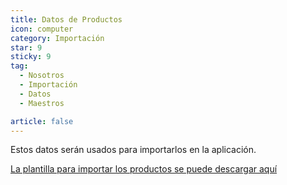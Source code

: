 ```yaml
---
title: Datos de Productos
icon: computer
category: Importación
star: 9
sticky: 9
tag:
  - Nosotros
  - Importación
  - Datos
  - Maestros

article: false
---
```


Estos datos serán usados para importarlos en la aplicación.

[La plantilla para importar los productos se puede descargar aquí](/assets/files/Productos.xlsx)